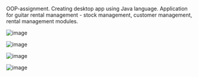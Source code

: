 OOP-assignment. 
Creating desktop app using Java language.
Application for guitar rental management - stock management, customer management, rental management modules.
 
![image](https://user-images.githubusercontent.com/81549043/176592351-04cfaaf2-f27d-4715-9b24-af1a57ae473f.png)

![image](https://user-images.githubusercontent.com/81549043/176592409-bbf0c50c-aa7d-4a20-849a-811f4d13eb1e.png)

![image](https://user-images.githubusercontent.com/81549043/176592507-243342b0-6ee9-49f1-b103-0297718e19ff.png)


![image](https://user-images.githubusercontent.com/81549043/176592632-905405db-1f3c-4d69-8ced-25ad82089971.png)
